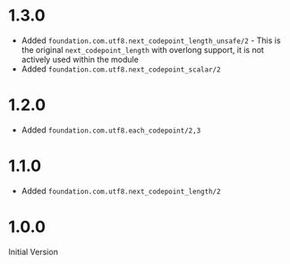 # 1.3.0

* Added `foundation.com.utf8.next_codepoint_length_unsafe/2` - This is the original `next_codepoint_length` with overlong support, it is not actively used within the module
* Added `foundation.com.utf8.next_codepoint_scalar/2`

# 1.2.0

* Added `foundation.com.utf8.each_codepoint/2,3`

# 1.1.0

* Added `foundation.com.utf8.next_codepoint_length/2`

# 1.0.0

Initial Version
